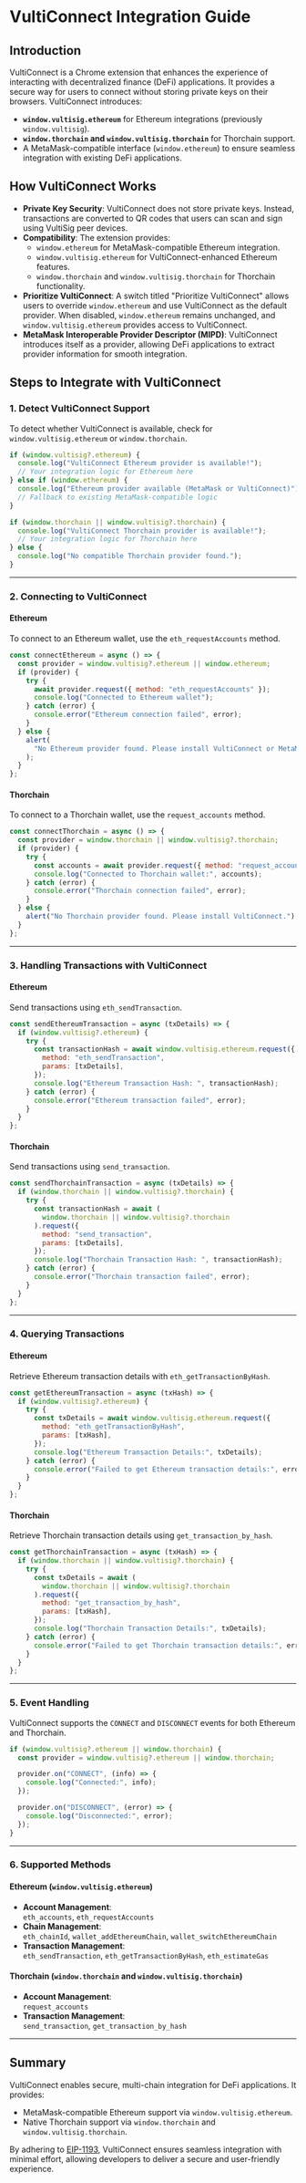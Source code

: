 # VultiConnect Integration Guide

## Introduction

VultiConnect is a Chrome extension that enhances the experience of interacting with decentralized finance (DeFi) applications. It provides a secure way for users to connect without storing private keys on their browsers. VultiConnect introduces:

- **`window.vultisig.ethereum`** for Ethereum integrations (previously `window.vultisig`).
- **`window.thorchain` and `window.vultisig.thorchain`** for Thorchain support.
- A MetaMask-compatible interface (`window.ethereum`) to ensure seamless integration with existing DeFi applications.

## How VultiConnect Works

- **Private Key Security**: VultiConnect does not store private keys. Instead, transactions are converted to QR codes that users can scan and sign using VultiSig peer devices.
- **Compatibility**: The extension provides:
  - `window.ethereum` for MetaMask-compatible Ethereum integration.
  - `window.vultisig.ethereum` for VultiConnect-enhanced Ethereum features.
  - `window.thorchain` and `window.vultisig.thorchain` for Thorchain functionality.
- **Prioritize VultiConnect**: A switch titled "Prioritize VultiConnect" allows users to override `window.ethereum` and use VultiConnect as the default provider. When disabled, `window.ethereum` remains unchanged, and `window.vultisig.ethereum` provides access to VultiConnect.
- **MetaMask Interoperable Provider Descriptor (MIPD)**: VultiConnect introduces itself as a provider, allowing DeFi applications to extract provider information for smooth integration.

## Steps to Integrate with VultiConnect

### 1. Detect VultiConnect Support

To detect whether VultiConnect is available, check for `window.vultisig.ethereum` or `window.thorchain`.

```javascript
if (window.vultisig?.ethereum) {
  console.log("VultiConnect Ethereum provider is available!");
  // Your integration logic for Ethereum here
} else if (window.ethereum) {
  console.log("Ethereum provider available (MetaMask or VultiConnect)");
  // Fallback to existing MetaMask-compatible logic
}

if (window.thorchain || window.vultisig?.thorchain) {
  console.log("VultiConnect Thorchain provider is available!");
  // Your integration logic for Thorchain here
} else {
  console.log("No compatible Thorchain provider found.");
}
```

---

### 2. Connecting to VultiConnect

#### Ethereum

To connect to an Ethereum wallet, use the `eth_requestAccounts` method.

```javascript
const connectEthereum = async () => {
  const provider = window.vultisig?.ethereum || window.ethereum;
  if (provider) {
    try {
      await provider.request({ method: "eth_requestAccounts" });
      console.log("Connected to Ethereum wallet");
    } catch (error) {
      console.error("Ethereum connection failed", error);
    }
  } else {
    alert(
      "No Ethereum provider found. Please install VultiConnect or MetaMask."
    );
  }
};
```

#### Thorchain

To connect to a Thorchain wallet, use the `request_accounts` method.

```javascript
const connectThorchain = async () => {
  const provider = window.thorchain || window.vultisig?.thorchain;
  if (provider) {
    try {
      const accounts = await provider.request({ method: "request_accounts" });
      console.log("Connected to Thorchain wallet:", accounts);
    } catch (error) {
      console.error("Thorchain connection failed", error);
    }
  } else {
    alert("No Thorchain provider found. Please install VultiConnect.");
  }
};
```

---

### 3. Handling Transactions with VultiConnect

#### Ethereum

Send transactions using `eth_sendTransaction`.

```javascript
const sendEthereumTransaction = async (txDetails) => {
  if (window.vultisig?.ethereum) {
    try {
      const transactionHash = await window.vultisig.ethereum.request({
        method: "eth_sendTransaction",
        params: [txDetails],
      });
      console.log("Ethereum Transaction Hash: ", transactionHash);
    } catch (error) {
      console.error("Ethereum transaction failed", error);
    }
  }
};
```

#### Thorchain

Send transactions using `send_transaction`.

```javascript
const sendThorchainTransaction = async (txDetails) => {
  if (window.thorchain || window.vultisig?.thorchain) {
    try {
      const transactionHash = await (
        window.thorchain || window.vultisig?.thorchain
      ).request({
        method: "send_transaction",
        params: [txDetails],
      });
      console.log("Thorchain Transaction Hash: ", transactionHash);
    } catch (error) {
      console.error("Thorchain transaction failed", error);
    }
  }
};
```

---

### 4. Querying Transactions

#### Ethereum

Retrieve Ethereum transaction details with `eth_getTransactionByHash`.

```javascript
const getEthereumTransaction = async (txHash) => {
  if (window.vultisig?.ethereum) {
    try {
      const txDetails = await window.vultisig.ethereum.request({
        method: "eth_getTransactionByHash",
        params: [txHash],
      });
      console.log("Ethereum Transaction Details:", txDetails);
    } catch (error) {
      console.error("Failed to get Ethereum transaction details:", error);
    }
  }
};
```

#### Thorchain

Retrieve Thorchain transaction details using `get_transaction_by_hash`.

```javascript
const getThorchainTransaction = async (txHash) => {
  if (window.thorchain || window.vultisig?.thorchain) {
    try {
      const txDetails = await (
        window.thorchain || window.vultisig?.thorchain
      ).request({
        method: "get_transaction_by_hash",
        params: [txHash],
      });
      console.log("Thorchain Transaction Details:", txDetails);
    } catch (error) {
      console.error("Failed to get Thorchain transaction details:", error);
    }
  }
};
```

---

### 5. Event Handling

VultiConnect supports the `CONNECT` and `DISCONNECT` events for both Ethereum and Thorchain.

```javascript
if (window.vultisig?.ethereum || window.thorchain) {
  const provider = window.vultisig?.ethereum || window.thorchain;

  provider.on("CONNECT", (info) => {
    console.log("Connected:", info);
  });

  provider.on("DISCONNECT", (error) => {
    console.log("Disconnected:", error);
  });
}
```

---

### 6. Supported Methods

#### Ethereum (`window.vultisig.ethereum`)

- **Account Management**:  
  `eth_accounts`, `eth_requestAccounts`
- **Chain Management**:  
  `eth_chainId`, `wallet_addEthereumChain`, `wallet_switchEthereumChain`
- **Transaction Management**:  
  `eth_sendTransaction`, `eth_getTransactionByHash`, `eth_estimateGas`

#### Thorchain (`window.thorchain` and `window.vultisig.thorchain`)

- **Account Management**:  
  `request_accounts`
- **Transaction Management**:  
  `send_transaction`, `get_transaction_by_hash`

---

## Summary

VultiConnect enables secure, multi-chain integration for DeFi applications. It provides:

- MetaMask-compatible Ethereum support via `window.vultisig.ethereum`.
- Native Thorchain support via `window.thorchain` and `window.vultisig.thorchain`.

By adhering to [EIP-1193](https://eips.ethereum.org/EIPS/eip-1193), VultiConnect ensures seamless integration with minimal effort, allowing developers to deliver a secure and user-friendly experience.
